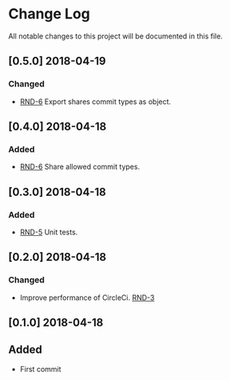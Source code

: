# Change Log
All notable changes to this project will be documented in this file.

## [0.5.0] 2018-04-19
### Changed
- [RND-6](https://socifi.atlassian.net/browse/RND-6) Export shares commit types as object.

## [0.4.0] 2018-04-18
### Added
- [RND-6](https://socifi.atlassian.net/browse/RND-6) Share allowed commit types.

## [0.3.0] 2018-04-18
### Added
- [RND-5](https://socifi.atlassian.net/browse/RND-5) Unit tests.

## [0.2.0] 2018-04-18
### Changed
- Improve performance of CircleCi. [RND-3](https://socifi.atlassian.net/browse/RND-3)

## [0.1.0] 2018-04-18
## Added
- First commit
